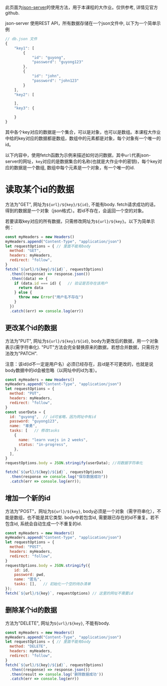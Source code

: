 此页面为[json-server](https://github.com/typicode/json-server)的使用方法，用于本课程的大作业。仅供参考, 详情见官方github.

json-server 使用REST API，所有数据存储在一个json文件中, 以下为一个简单示例
```js
// db.json 文件
{
    "key1": [
        {
            "id": "guyong",
            "password": "guyong123"
        },
        {
            "id": "john",
            "password": "john123"
        }
    ],
    "key2": [

    ],
    "key3": {

    }
}
```
其中各个key对应的数据是一个集合，可以是对象，也可以是数组。本课程大作业中给的key对应的数据都是数组，数组中的元素都是对象，每个对象有一个唯一的id。

以下内容中，使用fetch函数为示例来描述如何访问数据，其中`url`代表json-server的网址，`key`对应的是数据集合的名称(也就是大作业中的密钥)，每个key对应的数据是一个数组, 数组中每个元素是一个对象，有一个唯一的id.

# 读取某个id的数据
方法为"GET", 网址为`${url}/${key}/${id}`, 不能有body. fetch请求成功的话，得到的数据是一个对象（json格式）。若id不存在，会返回一个空的对象。

若要读取key对应的所有数据，只需修改网址为`${url}/${key}`。以下为简单示例：
```js
const myHeaders = new Headers()
myHeaders.append("Content-Type", "application/json")
let requestOptions = { // 里面不能有body
  method: "GET",  
  headers: myHeaders,
  redirect: "follow",
}
fetch(`${url}/${key}/${id}`, requestOptions)
  .then((response) => response.json())
  .then((data) => {
    if (data.id === id) {   // 验证是否存在该用户
      return data
    } else {
      throw new Error("用户名不存在")
    }
  })
  .catch((err) => console.log(err))
```

## 更改某个id的数据
方法为"PUT", 网址为`${url}/${key}/${id}`, body为更改后的数据，用一个对象表示(需字符串化). "PUT"方法会完全替换原来的数据，若想合并数据，只需将方法改为"PATCH".

注意：该id(id不一定是用户名）必须已经存在，且id是不可更改的，也就是说body数据中的id会被忽略（以网址中的id为准）。

```js
const myHeaders = new Headers()
myHeaders.append("Content-Type", "application/json")
let requestOptions = {
  method: "PUT",
  headers: myHeaders,
  redirect: "follow",
}
const userData = {
  id: "guyong",  // id可省略，因为网址中有id
  password: "guyong123",
  name: "辜勇",
  tasks: [   // 修改tasks
    {
      name: "learn vuejs in 2 weeks",
      status: "in-progress",
    },
  ],
}
requestOptions.body = JSON.stringify(userData); //将数据字符串化

fetch(`${url}/${key}/${id}`, requestOptions)
  .then(response => console.log("保存数据成功"))
  .catch(err => console.log(err));
```

## 增加一个新的id
方法为"POST"，网址为`${url}/${key}`, body必须是一个对象（需字符串化），不能是数组，也不能是其它类型. body中若包含id, 需要跟已存在的id不重复。若不包含id, 系统会自动生成一个不重复的id.

```js
const myHeaders = new Headers()
myHeaders.append("Content-Type", "application/json")
let requestOptions = {
  method: "POST",
  headers: myHeaders,
  redirect: "follow",
}
requestOptions.body = JSON.stringify({
    id: id,
    password: pwd,
    name: "匿名",
    tasks: [],   // 初始化一个空的待办清单
});
fetch(`${url}/${key}`, requestOptions) // 这里的网址不需要id
```
## 删除某个id的数据
方法为"DELETE", 网址为`${url}/${key}`, 不能有body.

```js
const myHeaders = new Headers()
myHeaders.append("Content-Type", "application/json")
let requestOptions = { // 里面不能有body
  method: "DELETE",  
  headers: myHeaders,
  redirect: "follow",
}
fetch(`${url}/${key}/${id}`, requestOptions)
  .then((response) => response.json())
  .then(result => console.log('删除数据成功'))
  .catch(err => console.log(err))
```
